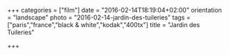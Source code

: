 +++
categories = ["film"]
date = "2016-02-14T18:19:04+02:00"
orientation = "landscape"
photo = "2016-02-14-jardin-des-tuileries"
tags = ["paris","france","black & white","kodak","400tx"]
title = "Jardin des Tuileries"

+++

